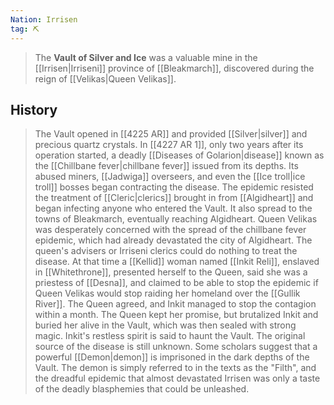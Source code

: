 ```yaml
---
Nation: Irrisen
tag: ⛏️
---
```


> The **Vault of Silver and Ice** was a valuable mine in the [[Irrisen|Irriseni]] province of [[Bleakmarch]], discovered during the reign of [[Velikas|Queen Velikas]]. 


## History

> The Vault opened in [[4225 AR]] and provided [[Silver|silver]] and precious quartz crystals. In [[4227 AR 1]], only two years after its operation started, a deadly [[Diseases of Golarion|disease]] known as the [[Chillbane fever|chillbane fever]] issued from its depths. Its abused miners, [[Jadwiga]] overseers, and even the [[Ice troll|ice troll]] bosses began contracting the disease. The epidemic resisted the treatment of [[Cleric|clerics]] brought in from [[Algidheart]] and began infecting anyone who entered the Vault. It also spread to the towns of Bleakmarch, eventually reaching Algidheart.
> Queen Velikas was desperately concerned with the spread of the chillbane fever epidemic, which had already devastated the city of Algidheart. The queen's advisers or Irriseni clerics could do nothing to treat the disease. At that time a [[Kellid]] woman named [[Inkit Reli]], ‎enslaved in [[Whitethrone]], presented herself to the Queen, said she was a priestess of [[Desna]], and claimed to be able to stop the epidemic if Queen Velikas would stop raiding her homeland over the [[Gullik River]]. The Queen agreed, and Inkit managed to stop the contagion within a month.
> The Queen kept her promise, but brutalized Inkit and buried her alive in the Vault, which was then sealed with strong magic. Inkit's restless spirit is said to haunt the Vault. The original source of the disease is still unknown.
> Some scholars suggest that a powerful [[Demon|demon]] is imprisoned in the dark depths of the Vault. The demon is simply referred to in the texts as the "Filth", and the dreadful epidemic that almost devastated Irrisen was only a taste of the deadly blasphemies that could be unleashed.








